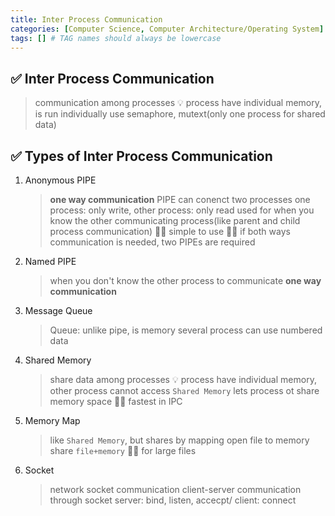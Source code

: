 ```yaml
---
title: Inter Process Communication
categories: [Computer Science, Computer Architecture/Operating System]
tags: [] # TAG names should always be lowercase
---
```


## ✅ Inter Process Communication

> communication among processes
> 💡 process have individual memory, is run individually
> use semaphore, mutext(only one process for shared data)

## ✅ Types of Inter Process Communication

1. Anonymous PIPE

   > **one way communication**
   > PIPE can conenct two processes
   > one process: only write, other process: only read
   > used for when you know the other communicating process(like parent and child process communication)
   > 👍🏻 simple to use
   > 👎🏻 if both ways communication is needed, two PIPEs are required

2. Named PIPE
   > when you don't know the other process to communicate
   > **one way communication**
3. Message Queue
   > Queue: unlike pipe, is memory
   > several process can use numbered data
4. Shared Memory
   > share data among processes
   > 💡 process have individual memory, other process cannot access
   > `Shared Memory` lets process ot share memory space
   > 👍🏻 fastest in IPC
5. Memory Map
   > like `Shared Memory`, but shares by mapping open file to memory
   > share `file+memory`
   > 👍🏻 for large files
6. Socket
   > network socket communication
   > client-server communication through socket
   > server: bind, listen, accecpt/ client: connect
